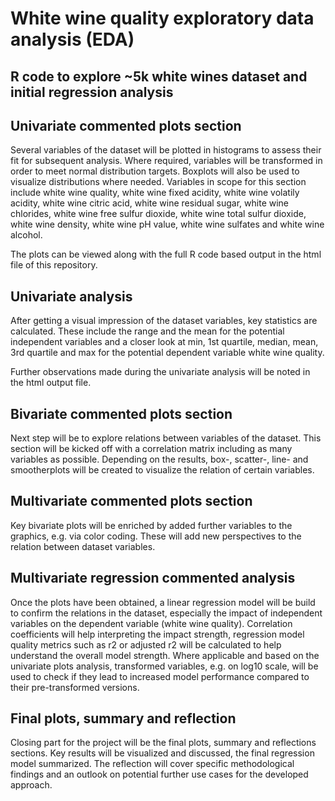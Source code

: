 # White wine quality exploratory data analysis (EDA)
## R code to explore ~5k white wines dataset and initial regression analysis

## Univariate commented plots section
Several variables of the dataset will be plotted in histograms to assess their fit for subsequent analysis. Where required, variables will be transformed in order to meet normal distribution targets. Boxplots will also be used to visualize distributions where needed. Variables in scope for this section include white wine quality, white wine fixed acidity, white wine volatily acidity, white wine citric acid, white wine residual sugar, white wine chlorides, white wine free sulfur dioxide, white wine total sulfur dioxide, white wine density, white wine pH value, white wine sulfates and white wine alcohol. 

The plots can be viewed along with the full R code based output in the html file of this repository. 

## Univariate analysis
After getting a visual impression of the dataset variables, key statistics are calculated. These include the range and the mean for the potential independent variables and a closer look at min, 1st quartile, median, mean, 3rd quartile and max for the potential dependent variable white wine quality. 

Further observations made during the univariate analysis will be noted in the html output file. 

## Bivariate commented plots section
Next step will be to explore relations between variables of the dataset. This section will be kicked off with a correlation matrix including as many variables as possible. Depending on the results, box-, scatter-, line- and smootherplots will be created to visualize the relation of certain variables. 

## Multivariate commented plots section
Key bivariate plots will be enriched by added further variables to the graphics, e.g. via color coding. These will add new perspectives to the relation between dataset variables. 

## Multivariate regression commented analysis
Once the plots have been obtained, a linear regression model will be build to confirm the relations in the dataset, especially the impact of independent variables on the dependent variable (white wine quality). Correlation coefficients will help interpreting the impact strength, regression model quality metrics such as r2 or adjusted r2 will be calculated to help understand the overall model strength. Where applicable and based on the univariate plots analysis, transformed variables, e.g. on log10 scale, will be used to check if they lead to increased model performance compared to their pre-transformed versions.

## Final plots, summary and reflection
Closing part for the project will be the final plots, summary and reflections sections. Key results will be visualized and discussed, the final regression model summarized. The reflection will cover specific methodological findings and an outlook on potential further use cases for the developed approach. 
